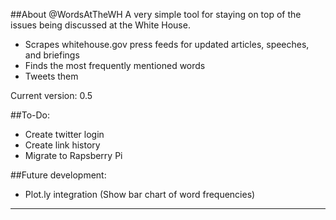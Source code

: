 ##About @WordsAtTheWH
A very simple tool for staying on top of the issues being discussed at the White House.

+ Scrapes whitehouse.gov press feeds for updated articles, speeches, and briefings
+ Finds the most frequently mentioned words
+ Tweets them

Current version: 0.5

##To-Do:
+ Create twitter login
+ Create link history
+ Migrate to Rapsberry Pi

##Future development:
+ Plot.ly integration (Show bar chart of word frequencies)
---
